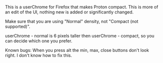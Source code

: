 This is a userChrome for Firefox that makes Proton compact. This is more of an edit of the UI, nothing new is added or significantly changed. 

Make sure that you are using "Normal" density, not "Compact (not supported)". 

userChrome - normal is 6 pixels taller then userChrome - compact, so you can decide which one you prefer. 

Known bugs: When you press alt the min, max, close buttons don't look right. I don't know how to fix this. 
